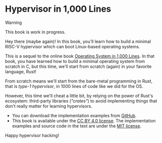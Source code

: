 # Hypervisor in 1,000 Lines

> [!WARNING]
> This book is work in progress.

Hey there (maybe again)! In this book, you'll learn how to build a minimal RISC-V hypervisor which can boot Linux-based operating systems.

This is a sequel to the online book [Operating System in 1,000 Lines](https://1000os.seiya.me/en/). In that book, you have learned how to build a minimal operating system from scratch in C, but this time, we'll start from scratch (again) in your favorite language, Rust!

From scratch means we'll start from the bare-metal programming in Rust, that is *type-1 hypervisor*, in 1000 lines of code like we did for the OS.

However, this time we'll cheat a little bit, by relying on the power of Rust's ecosystem: third-party libraries (*"crates"*) to avoid implementing things that don't really matter for learning hypervisors.

- You can download the implementation examples from [GitHub](https://github.com/nuta/hypervisor-in-1000-lines).
- This book is available under the [CC BY 4.0 license](https://creativecommons.jp/faq). The implementation examples and source code in the text are under the [MIT license](https://opensource.org/licenses/MIT).

Happy hypervisor hacking!
